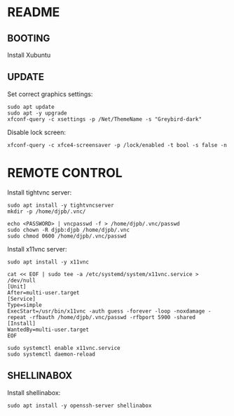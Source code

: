 # README

## BOOTING
Install Xubuntu

## UPDATE
Set correct graphics settings:
```
sudo apt update 
sudo apt -y upgrade
xfconf-query -c xsettings -p /Net/ThemeName -s "Greybird-dark"
```

Disable lock screen:
```
xfconf-query -c xfce4-screensaver -p /lock/enabled -t bool -s false -n
```

# REMOTE CONTROL
Install tightvnc server:
```
sudo apt install -y tightvncserver
mkdir -p /home/djpb/.vnc/

echo <PASSWORD> | vncpasswd -f > /home/djpb/.vnc/passwd
sudo chown -R djpb:djpb /home/djpb/.vnc
sudo chmod 0600 /home/djpb/.vnc/passwd
```

Install x11vnc server:

```
sudo apt install -y x11vnc

cat << EOF | sudo tee -a /etc/systemd/system/x11vnc.service > /dev/null
[Unit]
After=multi-user.target
[Service]
Type=simple
ExecStart=/usr/bin/x11vnc -auth guess -forever -loop -noxdamage -repeat -rfbauth /home/djpb/.vnc/passwd -rfbport 5900 -shared
[Install]
WantedBy=multi-user.target
EOF

sudo systemctl enable x11vnc.service
sudo systemctl daemon-reload
```

## SHELLINABOX
Install shellinabox:
```
sudo apt install -y openssh-server shellinabox
```

